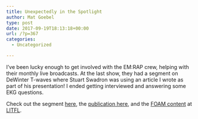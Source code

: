 ```yaml
---
title: Unexpectedly in the Spotlight
author: Mat Goebel
type: post
date: 2017-09-19T18:13:18+00:00
url: /?p=367
categories:
  - Uncategorized

---
```

I&#8217;ve been lucky enough to get involved with the EM:RAP crew, helping with their monthly live broadcasts. At the last show, they had a segment on DeWinter T-waves where Stuart Swadron was using an article I wrote as part of his presentation! I ended getting interviewed and answering some EKG questions.

Check out the segment [here][1], the [publication here][2], and the [FOAM content][3] at [LITFL][4].

&nbsp;

 [1]: https://www.emrap.org/episode/emrapliveaugust/dewinterstwave
 [2]: https://www.ncbi.nlm.nih.gov/pubmed/24176590
 [3]: https://lifeinthefastlane.com/winter-is-coming/
 [4]: https://lifeinthefastlane.com/ecg-library/de-winters-t-waves/